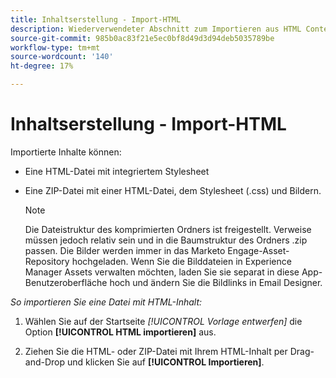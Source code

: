 ```yaml
---
title: Inhaltserstellung - Import-HTML
description: Wiederverwendeter Abschnitt zum Importieren aus HTML Content Authoring
source-git-commit: 985b0ac83f21e5ec0bf8d49d3d94deb5035789be
workflow-type: tm+mt
source-wordcount: '140'
ht-degree: 17%

---
```


# Inhaltserstellung - Import-HTML

Importierte Inhalte können:

* Eine HTML-Datei mit integriertem Stylesheet
* Eine ZIP-Datei mit einer HTML-Datei, dem Stylesheet (.css) und Bildern.

  >[!NOTE]
  >
  >Die Dateistruktur des komprimierten Ordners ist freigestellt. Verweise müssen jedoch relativ sein und in die Baumstruktur des Ordners .zip passen. Die Bilder werden immer in das Marketo Engage-Asset-Repository hochgeladen. Wenn Sie die Bilddateien in Experience Manager Assets verwalten möchten, laden Sie sie separat in diese App-Benutzeroberfläche hoch und ändern Sie die Bildlinks in Email Designer.

_So importieren Sie eine Datei mit HTML-Inhalt:_

1. Wählen Sie auf der Startseite _[!UICONTROL Vorlage entwerfen]_ die Option **[!UICONTROL HTML importieren]** aus.

1. Ziehen Sie die HTML- oder ZIP-Datei mit Ihrem HTML-Inhalt per Drag-and-Drop und klicken Sie auf **[!UICONTROL Importieren]**.
